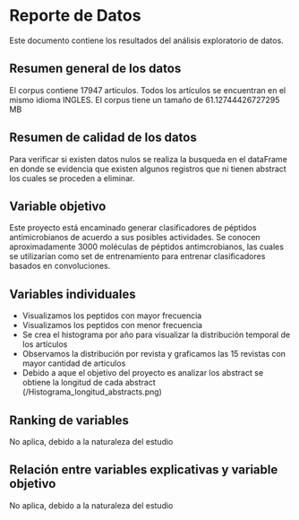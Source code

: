 # Reporte de Datos

Este documento contiene los resultados del análisis exploratorio de datos.

## Resumen general de los datos

El corpus contiene 17947 articulos. Todos los artículos se encuentran en el mismo idioma INGLES. El corpus tiene un tamaño de 61.12744426727295 MB

## Resumen de calidad de los datos

Para verificar si existen datos nulos se realiza la busqueda en el dataFrame en donde se evidencia que existen algunos registros que ni tienen abstract los cuales se proceden a eliminar.

## Variable objetivo

Este proyecto está encaminado generar clasificadores de péptidos antimicrobianos de acuerdo a sus posibles actividades. Se conocen aproximadamente 3000 moléculas de péptidos antimcrobianos, las cuales se utilizarían como set de entrenamiento para entrenar clasificadores basados en convoluciones.

## Variables individuales
- Visualizamos los peptidos con mayor frecuencia
- Visualizamos los peptidos con menor frecuencia
- Se crea el histograma por año para visualizar la distribución temporal de los artículos
- Observamos la distribución por revista y graficamos las 15 revistas con mayor cantidad de articulos
- Debido a aque el objetivo del proyecto es analizar los abstract se obtiene la longitud de cada abstract
 (/Histograma_longitud_abstracts.png) 
## Ranking de variables

No aplica, debido a la naturaleza del estudio

## Relación entre variables explicativas y variable objetivo

No aplica, debido a la naturaleza del estudio
